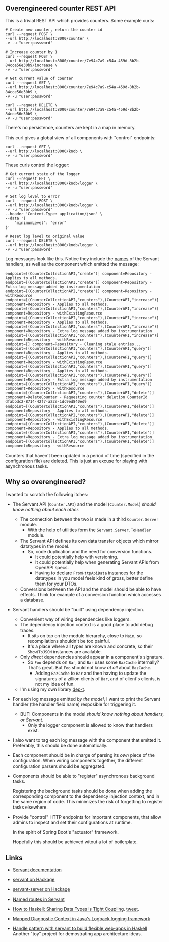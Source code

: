 Overengineered counter REST API
-------------------------------

This is a trivial REST API which provides counters. Some example curls:

    # Create new counter, return the counter id
    curl --request POST \
    --url http://localhost:8000/counter \
    -v -u "user:password"

    # Increase counter by 1
    curl --request POST \
    --url http://localhost:8000/counter/7e94c7a9-c54a-459d-8b2b-84cce56e30b9/increase \
    -v -u "user:password"

    # Get current value of counter
    curl --request GET \
    --url http://localhost:8000/counter/7e94c7a9-c54a-459d-8b2b-84cce56e30b9 \
    -v -u "user:password"

    curl --request DELETE \
    --url http://localhost:8000/counter/7e94c7a9-c54a-459d-8b2b-84cce56e30b9 \
    -v -u "user:password"

There's no persistence, counters are kept in a map in memory.

This curl gives a global view of all components with "control" endpoints:

    curl --request GET \
    --url http://localhost:8000/knob \
    -v -u "user:password"

These curls control the logger:

    # Get current state of the logger
    curl --request GET \
    --url http://localhost:8000/knob/logger \
    -v -u "user:password"

    # Set log level to error
    curl --request POST \
    --url http://localhost:8000/knob/logger \
    -v -u "user:password"
    --header 'Content-Type: application/json' \
    --data '{
        "minimumLevel": "error"
    }'

    # Reset log level to original value
    curl --request DELETE \
    --url http://localhost:8000/knob/logger \
    -v -u "user:password"

Log messages look like this. Notice they include the [names](https://www.tweag.io/blog/2022-02-24-named-routes/) of the Servant handlers, as well as the component which emitted the message:

    endpoint=[(CounterCollectionAPI,"create")] component=Repository - Applies to all methods.
    endpoint=[(CounterCollectionAPI,"create")] component=Repository - Extra log message added by instrumentation
    endpoint=[(CounterCollectionAPI,"create")] component=Repository - withResource
    endpoint=[(CounterCollectionAPI,"counters"),(CounterAPI,"increase")] component=Repository - Applies to all methods.
    endpoint=[(CounterCollectionAPI,"counters"),(CounterAPI,"increase")] component=Repository - withExistingResource
    endpoint=[(CounterCollectionAPI,"counters"),(CounterAPI,"increase")] component=Repository - Applies to all methods.
    endpoint=[(CounterCollectionAPI,"counters"),(CounterAPI,"increase")] component=Repository - Extra log message added by instrumentation
    endpoint=[(CounterCollectionAPI,"counters"),(CounterAPI,"increase")] component=Repository - withResource
    endpoint=[] component=Repository - Cleaning stale entries...
    endpoint=[(CounterCollectionAPI,"counters"),(CounterAPI,"query")] component=Repository - Applies to all methods.
    endpoint=[(CounterCollectionAPI,"counters"),(CounterAPI,"query")] component=Repository - withExistingResource
    endpoint=[(CounterCollectionAPI,"counters"),(CounterAPI,"query")] component=Repository - Applies to all methods.
    endpoint=[(CounterCollectionAPI,"counters"),(CounterAPI,"query")] component=Repository - Extra log message added by instrumentation
    endpoint=[(CounterCollectionAPI,"counters"),(CounterAPI,"query")] component=Repository - withResource
    endpoint=[(CounterCollectionAPI,"counters"),(CounterAPI,"delete")] component=DeleteCounter - Requesting counter deletion CounterId dfabbdc2-8714-42f7-a22e-1dc9ed840ed9
    endpoint=[(CounterCollectionAPI,"counters"),(CounterAPI,"delete")] component=Repository - Applies to all methods.
    endpoint=[(CounterCollectionAPI,"counters"),(CounterAPI,"delete")] component=Repository - withExistingResource
    endpoint=[(CounterCollectionAPI,"counters"),(CounterAPI,"delete")] component=Repository - Applies to all methods.
    endpoint=[(CounterCollectionAPI,"counters"),(CounterAPI,"delete")] component=Repository - Extra log message added by instrumentation
    endpoint=[(CounterCollectionAPI,"counters"),(CounterAPI,"delete")] component=Repository - withResource

Counters that haven't been updated in a period of time (specified in the
configuration file) are deleted. This is just an excuse for playing with
asynchronous tasks.

Why so overengineered?
----------------------

I wanted to scratch the following itches:

- The Servant API (`Counter.API`) and the model (`Counter.Model`) *should know nothing about each other*. 
    - The connection between the two is made in a third `Counter.Server` module.
        - With the help of utilities form the `Servant.Server.ToHandler` module.
    - The Servant API defines its own data transfer objects which mirror datatypes in the model.
        - So, code duplication and the need for conversion functions.
            - It could potentially help with versioning.
            - It could potentially help when generating Servant APIs from OpenAPI specs.
            - Having to declare `FromHttpApiData` instances for the datatypes in you model feels kind of gross, better define them for your DTOs.
    - Conversions between the API and the model should be able to have effects.
    Think for example of a conversion function which accesses a database.

- Servant handlers should be "built" using dependency injection.
    - Convenient way of wiring dependencies like loggers.
    - The dependency injection context is a good place to add debug traces.
        - It sits on top on the module hierarchy, close to `Main`, so recompilations shouldn't be too painful.
        - It's a place where all types are known and concrete, so their `Show`/`ToJSON` instances are available.
    - Only *direct* dependencies should appear in a component's signature.
        - So `Foo` depends on `Bar`, and `Bar` uses some `BazCache` internally? That's great. But `Foo` should not know *at all* about `BazCache`.
            - Adding `BazCache` to `Bar` and then having to update the signatures of a zillion clients of `Bar`, and of client's clients, is not my idea of fun.
    - I'm using my own library [dep-t](https://hackage.haskell.org/package/dep-t).

- For each log message emitted *by the model*, I want to print the Servant handler (the handler field name) resposible for triggering it.
    - BUT! Components in the model *should know nothing about handlers, or Servant*. 
        - Only the logger component is allowed to know that handlers exist.

- I also want to tag each log message with the component that emitted it.
Preferably, this should be done automatically.

- Each component should be in charge of parsing its *own* piece of the
configuration. When wiring components together, the different configuration
parsers should be aggregated.

- Components should be able to "register" asynchronous background tasks.

  Registering the background tasks should be done when adding the corresponding
component to the dependency injection context, and in the same region of code. 
This minimizes the risk of forgetting to register tasks elsewhere.

- Provide "control" HTTP endpoints for important components, that allow admins
to inspect and set their configurations at runtime.

  In the spirit of Spring Boot's "actuator" framework.

  Hopefully this should be achieved witout a lot of boilerplate.

Links
-----

- [Servant documentation](https://docs.servant.dev/en/stable/)
- [servant on Hackage](https://hackage.haskell.org/package/servant)
- [servant-server on Hackage](https://hackage.haskell.org/package/servant-server)
- [Named routes in Servant](https://www.tweag.io/blog/2022-02-24-named-routes/)

- [How to Haskell: Sharing Data Types is Tight Coupling](https://leapyear.io/resources/blog-posts/how-to-haskell-sharing-data-types-is-tight-coupling/). [tweet](https://twitter.com/DiazCarrete/status/1570487241755197440).

- [Mapped Diagnostic Context in Java's Logback logging framework](https://logback.qos.ch/manual/mdc.html)

- [Handle pattern with servant to build flexible web-apps in Haskell](https://www.reddit.com/r/haskell/comments/z13xvj/tutorial_handle_pattern_with_servant_to_build/) Another "toy" project for demostrating app architecture ideas.

